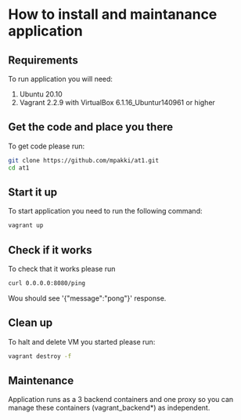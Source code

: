 # How to install and maintanance application

## Requirements

To run application you will need:

1. Ubuntu 20.10
1. Vagrant 2.2.9 with VirtualBox 6.1.16_Ubuntur140961 or higher

## Get the code and place you there

To get code please run:
```bash
git clone https://github.com/mpakki/at1.git
cd at1
```

## Start it up

To start application you need to run the following command:

```bash
vagrant up
```

## Check if it works

To check that it works please run

```bash
curl 0.0.0.0:8080/ping
```

Wou should see '{"message":"pong"}' response.

## Clean up

To halt and delete VM you started please run:

```bash
vagrant destroy -f
```

## Maintenance

Application runs as a 3 backend containers and one proxy so you can manage these containers (vagrant_backend*) as independent.